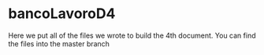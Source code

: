 # bancoLavoroD4
Here we put all of the files we wrote to build the 4th document.
You can find the files into the master branch
